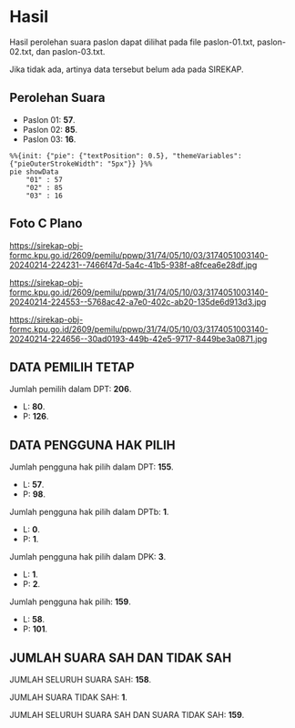 # Hasil

Hasil perolehan suara paslon dapat dilihat pada file paslon-01.txt, paslon-02.txt, dan paslon-03.txt.

Jika tidak ada, artinya data tersebut belum ada pada SIREKAP.

## Perolehan Suara

 * Paslon 01: **57**.
 * Paslon 02: **85**.
 * Paslon 03: **16**.

```mermaid
%%{init: {"pie": {"textPosition": 0.5}, "themeVariables": {"pieOuterStrokeWidth": "5px"}} }%%
pie showData
    "01" : 57
    "02" : 85
    "03" : 16
```
## Foto C Plano

https://sirekap-obj-formc.kpu.go.id/2609/pemilu/ppwp/31/74/05/10/03/3174051003140-20240214-224231--7466f47d-5a4c-41b5-938f-a8fcea6e28df.jpg

https://sirekap-obj-formc.kpu.go.id/2609/pemilu/ppwp/31/74/05/10/03/3174051003140-20240214-224553--5768ac42-a7e0-402c-ab20-135de6d913d3.jpg

https://sirekap-obj-formc.kpu.go.id/2609/pemilu/ppwp/31/74/05/10/03/3174051003140-20240214-224656--30ad0193-449b-42e5-9717-8449be3a0871.jpg

## DATA PEMILIH TETAP

Jumlah pemilih dalam DPT: **206**.
 * L: **80**.
 * P: **126**.

## DATA PENGGUNA HAK PILIH

Jumlah pengguna hak pilih dalam DPT: **155**.
 * L: **57**.
 * P: **98**.

Jumlah pengguna hak pilih dalam DPTb: **1**.
 * L: **0**.
 * P: **1**.

Jumlah pengguna hak pilih dalam DPK: **3**.
 * L: **1**.
 * P: **2**.

Jumlah pengguna hak pilih: **159**.
 * L: **58**.
 * P: **101**.

## JUMLAH SUARA SAH DAN TIDAK SAH

JUMLAH SELURUH SUARA SAH: **158**.

JUMLAH SUARA TIDAK SAH: **1**.

JUMLAH SELURUH SUARA SAH DAN SUARA TIDAK SAH: **159**.
